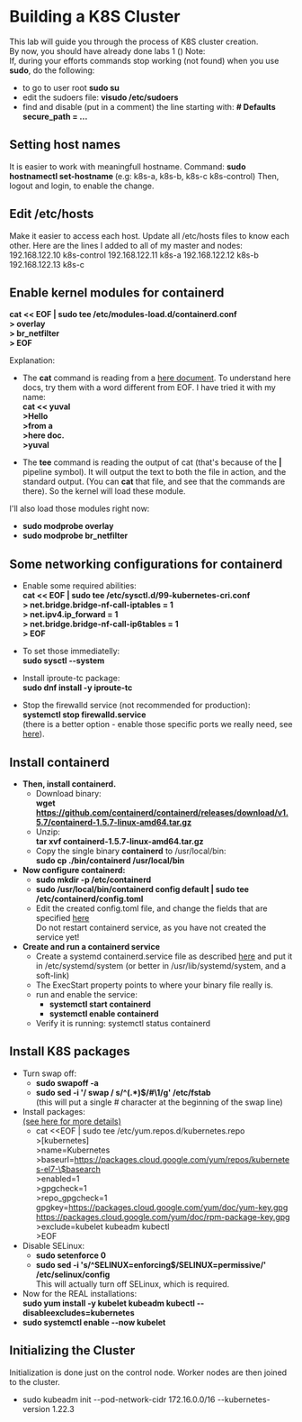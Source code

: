 # Building a K8S Cluster

This lab will guide you through the process of K8S cluster creation.  
By now, you should have already done labs 1 ()
Note:  
If, during your efforts commands stop working (not found) when you use **sudo**, do the following:

- to go to user root
**sudo su**
- edit the sudoers file:
**visudo /etc/sudoers**
- find and disable (put in a comment) the line starting with:
**# Defaults    secure_path = ...**

## Setting host names
It is easier to work with meaningfull hostname.
Command:
  **sudo hostnamectl set-hostname <host-name>**  (e.g: k8s-a, k8s-b, k8s-c k8s-control)
Then, logout and login, to enable the change.

## Edit /etc/hosts

Make it easier to access each host.
Update all /etc/hosts files to know each other.
Here are the lines I added to all of my master and nodes:
192.168.122.10 k8s-control
192.168.122.11 k8s-a
192.168.122.12 k8s-b
192.168.122.13 k8s-c

## Enable kernel modules for containerd

**cat << EOF | sudo tee /etc/modules-load.d/containerd.conf  
\> overlay  
\> br_netfilter  
\> EOF**

Explanation:
- The **cat** command is reading from a [here document](https://tldp.org/LDP/abs/html/here-docs.html).
To understand here docs, try them with a word different from EOF.
I have tried it with my name:  
**cat << yuval  
\>Hello  
\>from a  
\>here doc.  
\>yuval**  

- The **tee** command is reading the output of cat (that's because of the **|** pipeline symbol).
It will output the text to both the file in action, and the standard output.
(You can **cat** that file, and see that the commands are there).
So the kernel will load these module.

I'll also load those modules right now:
- **sudo modprobe overlay**
- **sudo modprobe br_netfilter**

## Some networking configurations for containerd

- Enable some required abilities:  
**cat << EOF | sudo tee /etc/sysctl.d/99-kubernetes-cri.conf  
\> net.bridge.bridge-nf-call-iptables = 1  
\> net.ipv4.ip_forward = 1  
\> net.bridge.bridge-nf-call-ip6tables = 1  
\> EOF**  

- To set those immediatelly:  
**sudo sysctl --system**  
- Install iproute-tc package:  
**sudo dnf install -y iproute-tc**  
- Stop the firewalld service (not recommended for production):  
**systemctl stop firewalld.service**  
(there is a better option - enable those specific ports we really need, see [here](https://www.tecmint.com/install-a-kubernetes-cluster-on-centos-8/)).

## Install containerd

<!-- - First, remove pre-installed docker from your machines:
  **NOT NEEDED**
  - sudo yum remove buildah skopeo podman containers-common atomic-registries docker container-tools
  - sudo rm -rf /etc/containers/* /var/lib/containers/* /etc/docker /etc/subuid* /etc/subgid*
  - sudo cd ~ && rm -rf /.local/share/containers/ -->
- **Then, install containerd.**
  - Download binary:  
  **wget https://github.com/containerd/containerd/releases/download/v1.5.7/containerd-1.5.7-linux-amd64.tar.gz**
  - Unzip:  
  **tar xvf containerd-1.5.7-linux-amd64.tar.gz**
  - Copy the single binary **containerd** to /usr/local/bin:  
**sudo cp ./bin/containerd /usr/local/bin**
- **Now configure containerd:**
  - **sudo mkdir -p /etc/containerd**
  - **sudo /usr/local/bin/containerd config default | sudo tee /etc/containerd/config.toml**
  - Edit the created config.toml file, and change the fields that are specified [here](https://kubernetes.io/docs/setup/production-environment/container-runtimes/#containerd-systemd)  
  Do not restart containerd service, as you have not created the service yet!
- **Create and run a containerd service**  
  - Create a systemd containerd.service file as described [here](https://github.com/containerd/containerd/blob/main/docs/ops.md) and put it in /etc/systemd/system (or better in /usr/lib/systemd/system, and a soft-link)
  - The ExecStart property points to where your binary file really is.
  - run and enable the service:  
    - **systemctl start containerd**
    - **systemctl enable containerd**
  - Verify it is running:
  systemctl status containerd

## Install K8S packages

- Turn swap off:
  - **sudo swapoff -a**
  - **sudo sed -i '/ swap / s/^\(.*\)$/#\1/g' /etc/fstab**  
  (this will put a single # character at the beginning of the swap line)
- Install packages:  
  [(see here for more details)](https://kubernetes.io/docs/setup/production-environment/tools/kubeadm/install-kubeadm/#installing-kubeadm-kubelet-and-kubectl)
  - cat <<EOF | sudo tee /etc/yum.repos.d/kubernetes.repo  
\>[kubernetes]  
\>name=Kubernetes  
\>baseurl=https://packages.cloud.google.com/yum/repos/kubernetes-el7-\$basearch  
\>enabled=1  
\>gpgcheck=1  
\>repo_gpgcheck=1  
gpgkey=https://packages.cloud.google.com/yum/doc/yum-key.gpg https://packages.cloud.google.com/yum/doc/rpm-package-key.gpg
\>exclude=kubelet kubeadm kubectl  
\>EOF  
- Disable SELinux:  
  - **sudo setenforce 0**
  - **sudo sed -i 's/^SELINUX=enforcing$/SELINUX=permissive/' /etc/selinux/config**  
  This will actually turn off SELinux, which is required.
- Now for the REAL installations:  
  **sudo yum install -y kubelet kubeadm kubectl --disableexcludes=kubernetes**
- **sudo systemctl enable --now kubelet**


## Initializing the Cluster

Initialization is done just on the control node.
Worker nodes are then joined to the cluster.
- sudo kubeadm init --pod-network-cidr 172.16.0.0/16 --kubernetes-version 1.22.3